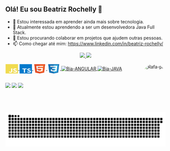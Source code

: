 ## Olá! Eu sou Beatriz Rochelly 👋

- 👀 Estou interessada em aprender ainda mais sobre tecnologia.
- 🌱 Atualmente estou aprendendo a ser um desenvolvedora Java Full Stack.
- 💞️ Estou procurando colaborar em projetos que ajudem outras pessoas.
- 📫 Como chegar até mim: https://www.linkedin.com/in/beatriz-rochelly/

<div align="center">
  <a href="https://github.com/BeatrizRochelly">
  <img height="180em" src="https://github-readme-stats.vercel.app/api?username=beatrizrochelly&show_icons=true&theme=dracula&include_all_commits=true&count_private=true"/>
  <img height="180em" src="https://github-readme-stats.vercel.app/api/top-langs/?username=beatrizrochelly&layout=compact&langs_count=7&theme=dracula"/>
</div>
<div style="display: inline_block"><br>
 <img align="center" alt="Bia-Js" height="30" width="40" src="https://raw.githubusercontent.com/devicons/devicon/master/icons/javascript/javascript-plain.svg">
 <img align="center" alt="Bia-Ts" height="30" width="40" src="https://raw.githubusercontent.com/devicons/devicon/master/icons/typescript/typescript-plain.svg">
 <img align="center" alt="Bia-HTML" height="30" width="40" src="https://raw.githubusercontent.com/devicons/devicon/master/icons/html5/html5-original.svg">
 <img align="center" alt="Bia-CSS" height="30" width="40" src="https://raw.githubusercontent.com/devicons/devicon/master/icons/css3/css3-original.svg">
 <img align="center" alt="Bia-ANGULAR" height="30" width="40" src="https://cdn.jsdelivr.net/gh/devicons/devicon/icons/angularjs/angularjs-original.svg" />
 <img align="center" alt="Bia-JAVA" height="30" width="40" src="https://cdn.jsdelivr.net/gh/devicons/devicon/icons/java/java-original.svg" />
 <img align="right" alt="Rafa-pic" height="150" style="border-radius:50px;" src="https://i.imgur.com/tOw7h5l.png" />
 </div>
 
 ##
 <div> 
  <a href="https://www.youtube.com/channel/UCY9aXz35jD_67PjKsR1dJTg" target="_blank"><img src="https://img.shields.io/badge/YouTube-FF0000?style=for-the-badge&logo=youtube&logoColor=white" target="_blank"></a>
  <a href="https://www.instagram.com/bialirios/" target="_blank"><img src="https://img.shields.io/badge/-Instagram-%23E4405F?style=for-the-badge&logo=instagram&logoColor=white" target="_blank"></a>
   <a href="https://www.linkedin.com/in/beatriz-rochelly/" target="_blank"><img src="https://img.shields.io/badge/-LinkedIn-%230077B5?style=for-the-badge&logo=linkedin&logoColor=white" target="_blank"></a> 
 
</div>

 ![Snake animation](https://github.com/nicollegianinni/nicollegianinni/blob/output/github-contribution-grid-snake.svg) 
